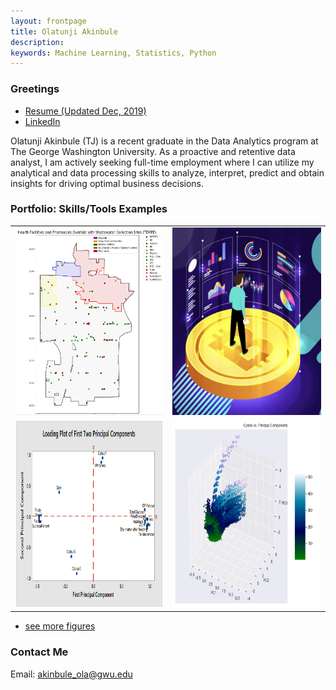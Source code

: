```yaml
---
layout: frontpage
title: Olatunji Akinbule
description: 
keywords: Machine Learning, Statistics, Python
---
```


### <a name="Bio"></a>Greetings
<div class="navbar">
  <div class="navbar-inner">
      <ul class="nav">
          <li><a href="{{ BASE_PATH }}/assets/ResumeDec2019.pdf" target="_blank">Resume (Updated Dec, 2019)</a></li>
          <!--<li><a href="https://mingyuhuiliu.github.io/">Github</a></li>-->
        <li><a href="https://www.linkedin.com/in/olatunji-akinbule/" target="_blank">LinkedIn</a></li>
      </ul>
  </div>
</div>
 
<p align = "left">
Olatunji Akinbule (TJ) is a recent graduate in the Data Analytics program at The George Washington University. As a  proactive and retentive data analyst, I am actively seeking full-time employment where I can utilize my analytical and data processing skills to analyze, interpret, predict and obtain insights for driving optimal business decisions.

</p>


<!--
<div class="navbar">
  <div class="navbar-inner">
      <ul class="nav">
-->


<!--
  </div>
</div>
-->
### <a name="Portfolio"></a>Portfolio: Skills/Tools Examples

<!--
<table> 
  <tr> <th>Submissions</th> 
    <th></th> </tr> 
  <tr> <td><a href="https://akinbule.github.io/assets/HW1.ipynb">Assignment1</a></td> <td></td> </tr> 
  <tr> <td><a href="https://akinbule.github.io/assets/HW2.ipynb">Assignment2</a></td> <td>KNN, PCA</td>
  <tr> <td><a href="https://akinbule.github.io/assets/HW2.ipynb">Assignment2</a></td> <td>KNN, PCA</td>
  <tr> <td><a href="https://akinbule.github.io/assets/HW3.ipynb">Assignment3</a></td> <td><a href="https://akinbule.github.io/assets/merge_data_target.csv">Data File</a></td>
  </tr> 
</table>
-->


<table class="narrow">
<tr>
  <td class="left">
    <a href="pages/software.md">
        <img src="pages/HealthFacilities2mil.PNG" alt="Opioids Project" title="Opioids Project" style="width:400px;height:300px;"/>
    </a>
  </td>
  <td class="right">
    <a href="https://akinbule.github.io/pages/publpics/nba1.html">
        <img src="pages/FinDerivaties.PNG" alt="Financial Modelling" title="Financial Modelling" style="width:400px;height:300px;"/>
    </a>
  </td>
</tr>
  <tr>
  <td class="left">
    <a href="pages/software.md">
        <img src="pages/PCALoading.PNG" alt="Pea Quality Analysis" title="Pea Quality Analysis" style="width:400px;height:300px;"/>
    </a>
  </td>
  <td class="right">
    <a href="https://akinbule.github.io">
        <img src="pages/3Diagram.PNG" alt="Predictive Maintenance" title="Predictive Maintenance" style="width:400px;height:300px;"/>
    </a>
  </td>
</tr>

</table>


<div class="navbar">
  <div class="navbar-inner">
      <ul class="nav">
          <!--create more figures page-->
          <li><a href="#">see more figures</a></li>
      </ul>
  </div>
</div>

### <a name="ContactMe"></a>Contact Me
Email: akinbule_ola@gwu.edu